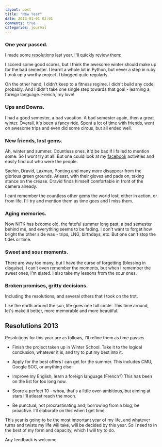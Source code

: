 ```yaml
---
layout: post
title: "New Year"
date: 2013-01-01 02:01
comments: true
categories: journal
---
```

### One year passed.

I made some [resolutions][post] last year. I'll quickly review them:

I scored some good scores, but I think the awesome winter should make
up for the bad semester. I learnt a whole lot in Python, but never a step in ruby.
I took up a worthy project. I blogged quite regularly.

On the other hand, I didn't keep to a fitness regime. I didn't build any code, probably.
And I didn't take one single step towards that goal - learning a foreign language. French, my love!
<!-- more -->

### Ups and Downs.

I had a good semester, a bad vacation. A bad semester again, then a great winter. Overall, it's been
a fancy ride. Spent a lot of time with friends, went on awesome trips and even did some circus, but 
all ended well.

### New friends, lost gems.

Ah, winter and summer. Countless ones, it'd be bad if I failed to mention some. So I wont try at all. 
But one could look at my [facebook][facebook] activities and easily find out who were the people.

Sachin, Dravid, Laxman, Ponting and many more disappear from the glorious green grounds. Atleast, with 
their gloves and pads on, taking stance on the crease. Dravid finds himself comfortable in front of the 
camera already.

I cant remember the countless other gems the world lost, either in action, or from life. I'll try and mention
them as time goes and I miss them.


### Aging memories.

Now NITK has become old, the fateful summer long past, a bad semester behind me, and everything seems
to be fading. I don't want to forget how bright the other side was - trips, LNG, birthdays, etc. But one
can't stop the tides or time. 


### Sweet and sour moments.

There are way too many, but I have the curse of forgetting (blessing in disguise). I can't even remember
the moments, but when I remember the sweet ones, I'm elated. I also take my lessons from the sour ones.


### Broken promises, gritty decisions.

Including the resolutions, and several others that I took on the trot. 

Like the earth around the sun, life goes one full circle.
This time around, let's make it better, more memorable and more beautiful.

## Resolutions 2013

Resolutions for this year are as follows, I'll refine them as time passes

* Finish the project taken up in Winter School.
Take it to the logical conclusion, whatever it is, and try to put my best into it.

* Apply for the best offers I can get for the summer.
This includes CMU, Google SOC, or anything else.

* Improve my English, learn a foreign language (French?)
This has been on the list for too long now.

* Score a perfect 10 - whoa, that's a little over-ambitious, but aiming at stars I'll
atleast reach the moon.

* Be punctual, not procrastinating and, borrowing from a blog, be proactive. I'll 
elaborate on this when I get time. 

This year is going to be the most important year of my life, and whatever turns and twists my life
will take, will be decided by this year. So I need to in the best of my form and capacity, which I
will try to do.

Any feedback is welcome.

[post]: http://sid-rt.blogspot.in/2011_12_01_archive.html
[facebook]: https://facebook.com/siddhartha.thota

